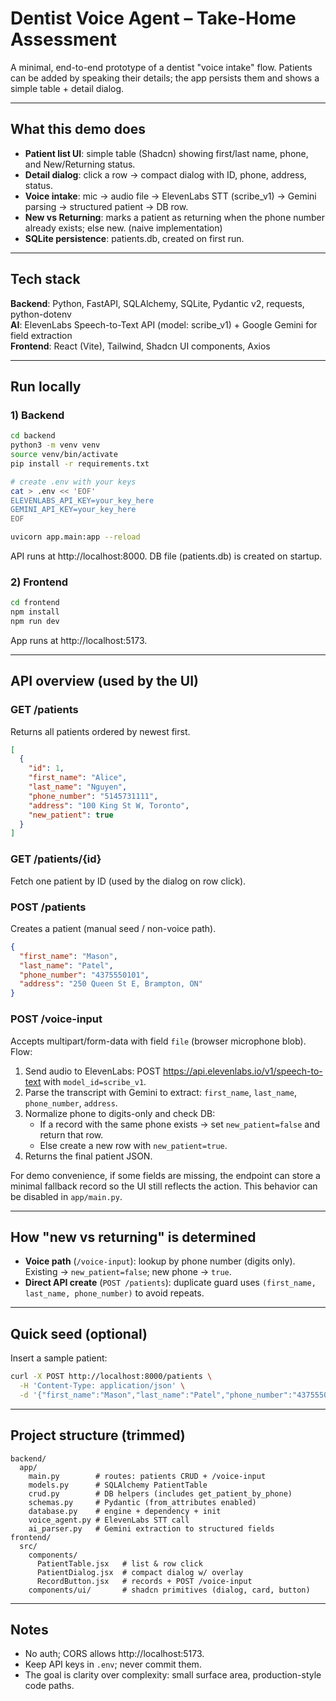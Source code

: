 # Dentist Voice Agent – Take-Home Assessment

A minimal, end-to-end prototype of a dentist "voice intake" flow. Patients can be added by speaking their details; the app persists them and shows a simple table + detail dialog.

---

## What this demo does

- **Patient list UI**: simple table (Shadcn) showing first/last name, phone, and New/Returning status.
- **Detail dialog**: click a row → compact dialog with ID, phone, address, status.
- **Voice intake**: mic → audio file → ElevenLabs STT (scribe_v1) → Gemini parsing → structured patient → DB row.
- **New vs Returning**: marks a patient as returning when the phone number already exists; else new. (naive implementation)
- **SQLite persistence**: patients.db, created on first run.

---

## Tech stack

**Backend**: Python, FastAPI, SQLAlchemy, SQLite, Pydantic v2, requests, python-dotenv  
**AI**: ElevenLabs Speech-to-Text API (model: scribe_v1) + Google Gemini for field extraction  
**Frontend**: React (Vite), Tailwind, Shadcn UI components, Axios

---

## Run locally

### 1) Backend
```bash
cd backend
python3 -m venv venv
source venv/bin/activate
pip install -r requirements.txt

# create .env with your keys
cat > .env << 'EOF'
ELEVENLABS_API_KEY=your_key_here
GEMINI_API_KEY=your_key_here
EOF

uvicorn app.main:app --reload
```

API runs at http://localhost:8000. DB file (patients.db) is created on startup.

### 2) Frontend
```bash
cd frontend
npm install
npm run dev
```

App runs at http://localhost:5173.

---

## API overview (used by the UI)

### GET /patients

Returns all patients ordered by newest first.
```json
[
  {
    "id": 1,
    "first_name": "Alice",
    "last_name": "Nguyen",
    "phone_number": "5145731111",
    "address": "100 King St W, Toronto",
    "new_patient": true
  }
]
```

### GET /patients/{id}

Fetch one patient by ID (used by the dialog on row click).

### POST /patients

Creates a patient (manual seed / non-voice path).
```json
{
  "first_name": "Mason",
  "last_name": "Patel",
  "phone_number": "4375550101",
  "address": "250 Queen St E, Brampton, ON"
}
```

### POST /voice-input

Accepts multipart/form-data with field `file` (browser microphone blob). Flow:

1. Send audio to ElevenLabs: POST https://api.elevenlabs.io/v1/speech-to-text with `model_id=scribe_v1`.
2. Parse the transcript with Gemini to extract: `first_name`, `last_name`, `phone_number`, `address`.
3. Normalize phone to digits-only and check DB:
   - If a record with the same phone exists → set `new_patient=false` and return that row.
   - Else create a new row with `new_patient=true`.
4. Returns the final patient JSON.

For demo convenience, if some fields are missing, the endpoint can store a minimal fallback record so the UI still reflects the action. This behavior can be disabled in `app/main.py`.

---

## How "new vs returning" is determined

- **Voice path** (`/voice-input`): lookup by phone number (digits only). Existing → `new_patient=false`; new phone → `true`.
- **Direct API create** (`POST /patients`): duplicate guard uses `(first_name, last_name, phone_number)` to avoid repeats.

---

## Quick seed (optional)

Insert a sample patient:
```bash
curl -X POST http://localhost:8000/patients \
  -H 'Content-Type: application/json' \
  -d '{"first_name":"Mason","last_name":"Patel","phone_number":"4375550101","address":"250 Queen St E, Brampton, ON"}'
```

---

## Project structure (trimmed)
```
backend/
  app/
    main.py        # routes: patients CRUD + /voice-input
    models.py      # SQLAlchemy PatientTable
    crud.py        # DB helpers (includes get_patient_by_phone)
    schemas.py     # Pydantic (from_attributes enabled)
    database.py    # engine + dependency + init
    voice_agent.py # ElevenLabs STT call
    ai_parser.py   # Gemini extraction to structured fields
frontend/
  src/
    components/
      PatientTable.jsx   # list & row click
      PatientDialog.jsx  # compact dialog w/ overlay
      RecordButton.jsx   # records + POST /voice-input
    components/ui/       # shadcn primitives (dialog, card, button)
```

---

## Notes

- No auth; CORS allows http://localhost:5173.
- Keep API keys in `.env`; never commit them.
- The goal is clarity over complexity: small surface area, production-style code paths.